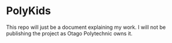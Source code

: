 # PolyKids
This repo will just be a document explaining my work. I will not be publishing the project as Otago Polytechnic owns it.

